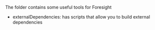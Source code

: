 The folder contains some useful tools for Foresight
 - externalDependencies: has scripts that allow you to build external dependencies
